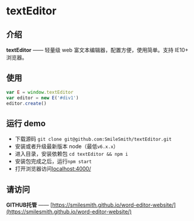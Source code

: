
# textEditor

## 介绍

**textEditor** —— 轻量级 web 富文本编辑器，配置方便，使用简单。支持 IE10+ 浏览器。


## 使用

```javascript
var E = window.textEditor
var editor = new E('#div1')
editor.create()
```


## 运行 demo

- 下载源码 `git clone git@github.com:SmileSmith/textEditor.git`
- 安装或者升级最新版本 node（最低`v6.x.x`）
- 进入目录，安装依赖包 `cd textEditor && npm i`
- 安装包完成之后，运行`npm start`
- 打开浏览器访问[localhost:4000/](http://localhost:4000/)

## 请访问

**GITHUB托管** —— [https://smilesmith.github.io/word-editor-website/](https://smilesmith.github.io/word-editor-website/)
